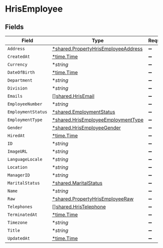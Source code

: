 # HrisEmployee


## Fields

| Field                                                                                            | Type                                                                                             | Required                                                                                         | Description                                                                                      |
| ------------------------------------------------------------------------------------------------ | ------------------------------------------------------------------------------------------------ | ------------------------------------------------------------------------------------------------ | ------------------------------------------------------------------------------------------------ |
| `Address`                                                                                        | [*shared.PropertyHrisEmployeeAddress](../../../pkg/models/shared/propertyhrisemployeeaddress.md) | :heavy_minus_sign:                                                                               | N/A                                                                                              |
| `CreatedAt`                                                                                      | [*time.Time](https://pkg.go.dev/time#Time)                                                       | :heavy_minus_sign:                                                                               | N/A                                                                                              |
| `Currency`                                                                                       | **string*                                                                                        | :heavy_minus_sign:                                                                               | N/A                                                                                              |
| `DateOfBirth`                                                                                    | [*time.Time](https://pkg.go.dev/time#Time)                                                       | :heavy_minus_sign:                                                                               | N/A                                                                                              |
| `Department`                                                                                     | **string*                                                                                        | :heavy_minus_sign:                                                                               | N/A                                                                                              |
| `Division`                                                                                       | **string*                                                                                        | :heavy_minus_sign:                                                                               | N/A                                                                                              |
| `Emails`                                                                                         | [][shared.HrisEmail](../../../pkg/models/shared/hrisemail.md)                                    | :heavy_minus_sign:                                                                               | N/A                                                                                              |
| `EmployeeNumber`                                                                                 | **string*                                                                                        | :heavy_minus_sign:                                                                               | N/A                                                                                              |
| `EmploymentStatus`                                                                               | [*shared.EmploymentStatus](../../../pkg/models/shared/employmentstatus.md)                       | :heavy_minus_sign:                                                                               | N/A                                                                                              |
| `EmploymentType`                                                                                 | [*shared.HrisEmployeeEmploymentType](../../../pkg/models/shared/hrisemployeeemploymenttype.md)   | :heavy_minus_sign:                                                                               | N/A                                                                                              |
| `Gender`                                                                                         | [*shared.HrisEmployeeGender](../../../pkg/models/shared/hrisemployeegender.md)                   | :heavy_minus_sign:                                                                               | N/A                                                                                              |
| `HiredAt`                                                                                        | [*time.Time](https://pkg.go.dev/time#Time)                                                       | :heavy_minus_sign:                                                                               | N/A                                                                                              |
| `ID`                                                                                             | **string*                                                                                        | :heavy_minus_sign:                                                                               | N/A                                                                                              |
| `ImageURL`                                                                                       | **string*                                                                                        | :heavy_minus_sign:                                                                               | N/A                                                                                              |
| `LanguageLocale`                                                                                 | **string*                                                                                        | :heavy_minus_sign:                                                                               | N/A                                                                                              |
| `Location`                                                                                       | **string*                                                                                        | :heavy_minus_sign:                                                                               | N/A                                                                                              |
| `ManagerID`                                                                                      | **string*                                                                                        | :heavy_minus_sign:                                                                               | N/A                                                                                              |
| `MaritalStatus`                                                                                  | [*shared.MaritalStatus](../../../pkg/models/shared/maritalstatus.md)                             | :heavy_minus_sign:                                                                               | N/A                                                                                              |
| `Name`                                                                                           | **string*                                                                                        | :heavy_minus_sign:                                                                               | N/A                                                                                              |
| `Raw`                                                                                            | [*shared.PropertyHrisEmployeeRaw](../../../pkg/models/shared/propertyhrisemployeeraw.md)         | :heavy_minus_sign:                                                                               | N/A                                                                                              |
| `Telephones`                                                                                     | [][shared.HrisTelephone](../../../pkg/models/shared/hristelephone.md)                            | :heavy_minus_sign:                                                                               | N/A                                                                                              |
| `TerminatedAt`                                                                                   | [*time.Time](https://pkg.go.dev/time#Time)                                                       | :heavy_minus_sign:                                                                               | N/A                                                                                              |
| `Timezone`                                                                                       | **string*                                                                                        | :heavy_minus_sign:                                                                               | N/A                                                                                              |
| `Title`                                                                                          | **string*                                                                                        | :heavy_minus_sign:                                                                               | N/A                                                                                              |
| `UpdatedAt`                                                                                      | [*time.Time](https://pkg.go.dev/time#Time)                                                       | :heavy_minus_sign:                                                                               | N/A                                                                                              |